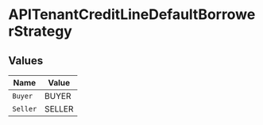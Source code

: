 # APITenantCreditLineDefaultBorrowerStrategy


## Values

| Name     | Value    |
| -------- | -------- |
| `Buyer`  | BUYER    |
| `Seller` | SELLER   |
